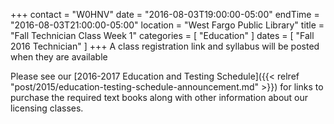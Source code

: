 +++
contact = "W0HNV"
date = "2016-08-03T19:00:00-05:00"
endTime = "2016-08-03T21:00:00-05:00"
location = "West Fargo Public Library"
title = "Fall Technician Class Week 1"
categories = [ "Education" ]
dates = [ "Fall 2016 Technician" ]
+++
A class registration link and syllabus will be posted when they are available

Please see our [2016-2017 Education and Testing Schedule]({{< relref "post/2015/education-testing-schedule-announcement.md" >}}) for links to purchase the required text books along with other information about our licensing classes.
